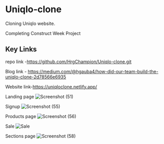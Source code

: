 # Uniqlo-clone
Cloning Uniqlo website.

 Completing Construct Week Project 

## Key Links
repo link -https://github.com/HrgChampion/Uniqlo-clone.git

Blog link - https://medium.com/@hgauba4/how-did-our-team-build-the-uniqlo-clone-2d78566e6935

Website link-https://uniqloclone.netlify.app/

Landing page
![Screenshot (51)](https://miro.medium.com/max/3786/1*VWWyKuzBCGh2ipERuP4d_Q.png)

Signup
![Screenshot (55)](https://miro.medium.com/max/875/1*NW0hgxzqK31Qebv2MNqkTQ.png)

Products page
![Screenshot (56)](https://miro.medium.com/max/875/1*D4GW0TdEhANt9J4vUOvVBw.png)

 Sale
 ![Sale](https://image.uniqlo.com/UQ/ST3/in/imagesother/mail/RepublicDay/up-Republic-Wishlist-Banner.gif)

Sections page
![Screenshot (58)](https://miro.medium.com/max/875/1*OjQzHmVFRNe43byIqf-jPg.png)

